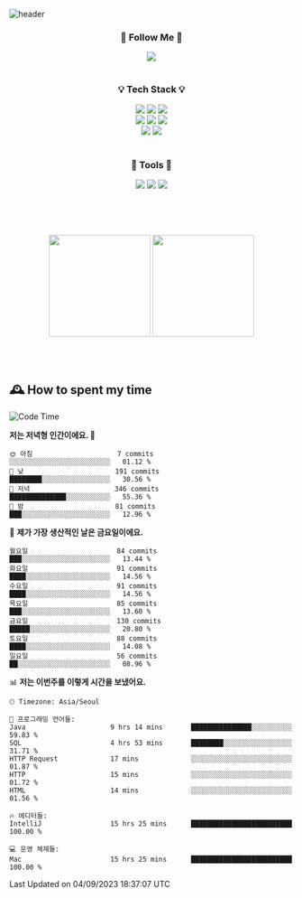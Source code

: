 ![header](https://capsule-render.vercel.app/api?type=waving&color=0:FFE29F,50:FFA99F,100:FF719A&height=300&fontAlignY=40&section=header&text=sung%20eun&fontSize=80&fontColor=FFFFFF)

<div align="center">
	<h3>🐹  Follow Me  🐹</h3>
	<a href="https://velog.io/@saeun05" target="_blank"><img src="https://img.shields.io/badge/Velog-20C997?style=flat&logo=velog&logoColor=white"/></a><br><br>
	<h3>💡  Tech Stack  💡</h3>
	<img src="https://img.shields.io/badge/Java-0078D4?style=flat"/>
	<img src="https://img.shields.io/badge/Spring-6DB33F?style=flat&logo=spring&logoColor=white"/>
	<img src="https://img.shields.io/badge/SpringBoot-6DB33F?style=flat&logo=springboot&logoColor=white"/><br>
	<img src="https://img.shields.io/badge/HTML5-E34F26?style=flat&logo=html5&logoColor=white"/>
	<img src="https://img.shields.io/badge/CSS3-1572B6?style=flat&logo=css3&logoColor=white"/>
	<img src="https://img.shields.io/badge/jQuery-0769AD?style=flat&logo=jquery&logoColor=white"/><br>
	<img src="https://img.shields.io/badge/MySQL-4479A1?style=flat&logo=mysql&logoColor=white"/>
	<img src="https://img.shields.io/badge/oracle-F80000?style=flat&logo=oracle&logoColor=white"/><br><br>
	<h3>🔦  Tools  🔦</h3>
	<img src="https://img.shields.io/badge/intelliJ IDEA-000000?style=flat&logo=intellijidea&logoColor=white"/>
	<img src="https://img.shields.io/badge/Notion-F9DC3E?style=flat&logo=notion&logoColor=white"/>
	<img src="https://img.shields.io/badge/Git-F05032?style=flat&logo=git&logoColor=white"/><br><br>
</div>

<br><br>

<div align="center">
  <img style="height:180px" src="https://github-readme-stats.vercel.app/api?username=sungeunn&show_icons=true&theme=omni&locale=kr"/>
  <img style="height:180px" src="https://github-readme-stats.vercel.app/api/top-langs/?username=sungeunn&theme=omni&layout=compact&locale=kr"/>
</div>

<br><br>

## 🕰 How to spent my time
<!--START_SECTION:waka-->
![Code Time](http://img.shields.io/badge/Code%20Time-159%20hrs%2012%20mins-blue)

**저는 저녁형 인간이에요. 🦉** 

```text
🌞 아침                     7 commits           ░░░░░░░░░░░░░░░░░░░░░░░░░   01.12 % 
🌆 낮　                     191 commits         ████████░░░░░░░░░░░░░░░░░   30.56 % 
🌃 저녁                     346 commits         ██████████████░░░░░░░░░░░   55.36 % 
🌙 밤　                     81 commits          ███░░░░░░░░░░░░░░░░░░░░░░   12.96 % 
```
📅 **제가 가장 생산적인 날은 금요일이에요.** 

```text
월요일                      84 commits          ███░░░░░░░░░░░░░░░░░░░░░░   13.44 % 
화요일                      91 commits          ████░░░░░░░░░░░░░░░░░░░░░   14.56 % 
수요일                      91 commits          ████░░░░░░░░░░░░░░░░░░░░░   14.56 % 
목요일                      85 commits          ███░░░░░░░░░░░░░░░░░░░░░░   13.60 % 
금요일                      130 commits         █████░░░░░░░░░░░░░░░░░░░░   20.80 % 
토요일                      88 commits          ████░░░░░░░░░░░░░░░░░░░░░   14.08 % 
일요일                      56 commits          ██░░░░░░░░░░░░░░░░░░░░░░░   08.96 % 
```


📊 **저는 이번주를 이렇게 시간을 보냈어요.** 

```text
🕑︎ Timezone: Asia/Seoul

💬 프로그래밍 언어들: 
Java                     9 hrs 14 mins       ███████████████░░░░░░░░░░   59.83 % 
SQL                      4 hrs 53 mins       ████████░░░░░░░░░░░░░░░░░   31.71 % 
HTTP Request             17 mins             ░░░░░░░░░░░░░░░░░░░░░░░░░   01.87 % 
HTTP                     15 mins             ░░░░░░░░░░░░░░░░░░░░░░░░░   01.72 % 
HTML                     14 mins             ░░░░░░░░░░░░░░░░░░░░░░░░░   01.56 % 

🔥 에디터들: 
IntelliJ                 15 hrs 25 mins      █████████████████████████   100.00 % 

💻 운영 체제들: 
Mac                      15 hrs 25 mins      █████████████████████████   100.00 % 
```


 Last Updated on 04/09/2023 18:37:07 UTC
<!--END_SECTION:waka-->
